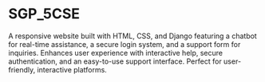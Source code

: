 # SGP_5CSE
A responsive website built with HTML, CSS, and Django featuring a chatbot for real-time assistance, a secure login system, and a support form for inquiries. Enhances user experience with interactive help, secure authentication, and an easy-to-use support interface. Perfect for user-friendly, interactive platforms.
